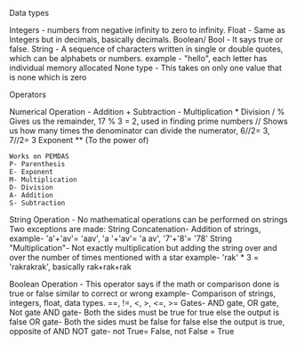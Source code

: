 Data types

Integers - numbers from negative infinity to zero to infinity.
Float - Same as Integers but in decimals, basically decimals.
Boolean/ Bool - It says true or false.
String - A sequence of characters written in single or double quotes, which can be alphabets or numbers.
    example - "hello", each letter has individual memory allocated
None type - This takes on only one value that is none which is zero 


Operators

Numerical Operation - 
    Addition +
    Subtraction - 
    Multiplication * 
    Division / 
        % Gives us the remainder, 17 % 3 = 2, used in finding prime numbers
        // Shows us how many times the denominator can divide the numerator, 6//2= 3, 7//2= 3
    Exponent ** (To the power of) 

    Works on PEMDAS
    P- Parenthesis
    E- Exponent
    M- Multiplication
    D- Division
    A- Addition
    S- Subtraction
    
String Operation -
    No mathematical operations can be performed on strings
    Two exceptions are made:
        String Concatenation- Addition of strings, example- 'a'+'av'= 'aav', 'a '+'av'= 'a av', '7'+'8'= '78'
        String "Multiplication"- Not exactly multiplication but adding the string over and over the number of times mentioned with a star
            example- 'rak' * 3 = 'rakrakrak', basically rak+rak+rak

Boolean Operation -
    This operator says if the math or comparison done is true or false similar to correct or wrong
        example- Comparison of strings, integers, float, data types. ==, !=, <, >, <=, >=
    Gates- AND gate, OR gate, Not gate
    AND gate- Both the sides must be true for true else the output is false
    OR gate- Both the sides must be false for false else the output is true, opposite of AND
    NOT gate- not True= False, not False = True 